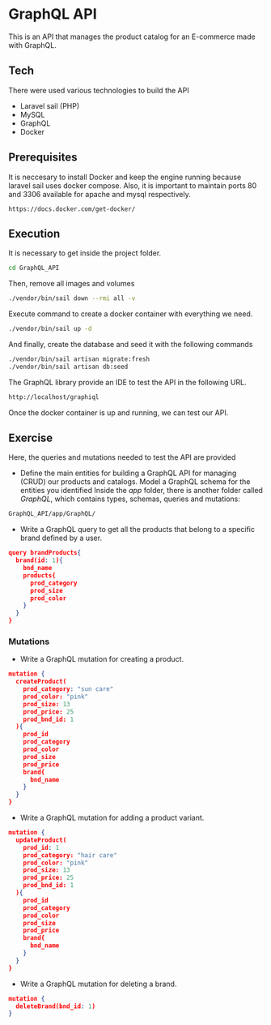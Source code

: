 # GraphQL API

This is an API that manages the product catalog for an E-commerce made with GraphQL.

## Tech

There were used various technologies to build the API
- Laravel sail (PHP)
- MySQL
- GraphQL
- Docker

## Prerequisites

It is neccesary to install Docker and keep the engine running because laravel sail uses docker compose. Also, it is important to maintain ports 80 and 3306 available for apache and mysql respectively.


```
https://docs.docker.com/get-docker/
```

## Execution

It is necessary to get inside the project folder.

```sh
cd GraphQL_API
```
Then, remove all images and volumes

```sh
./vendor/bin/sail down --rmi all -v
```

Execute command to create a docker container with everything we need. 

```sh
./vendor/bin/sail up -d
```

And finally, create the database and seed it with the following commands

```sh
./vendor/bin/sail artisan migrate:fresh
./vendor/bin/sail artisan db:seed
```


The GraphQL library provide an IDE to test the API in the following URL. 

```sh
http://localhost/graphiql
```
Once the docker container is up and running, we can test our API.

## Exercise

Here, the queries and mutations needed to test the API are provided

- Define the main entities for building a GraphQL API for managing (CRUD) our products and catalogs.
Model a GraphQL schema for the entities you identified
Inside the *app* folder, there is another folder called *GraphQL*, which contains types, schemas, queries and mutations:
```sh
GraphQL_API/app/GraphQL/
```
- Write a GraphQL query to get all the products that belong to a specific brand defined by a user.
```json
query brandProducts{
  brand(id: 1){
    bnd_name
    products{
      prod_category
      prod_size
      prod_color
    }
  }
}
```
### Mutations


- Write a GraphQL mutation for creating a product.

```json
mutation {
  createProduct(
    prod_category: "sun care"
    prod_color: "pink"
    prod_size: 13
    prod_price: 25
    prod_bnd_id: 1
  ){
    prod_id
    prod_category
    prod_color
    prod_size
    prod_price
    brand{
      bnd_name
    }
  }
}
```

- Write a GraphQL mutation for adding a product variant.
```json
mutation {
  updateProduct(
    prod_id: 1
    prod_category: "hair care"
    prod_color: "pink"
    prod_size: 13
    prod_price: 25
    prod_bnd_id: 1
  ){
    prod_id
    prod_category
    prod_color
    prod_size
    prod_price
    brand{
      bnd_name
    }
  }
}
```


- Write a GraphQL mutation for deleting a brand.
```json
mutation {
  deleteBrand(bnd_id: 1)
}
```
